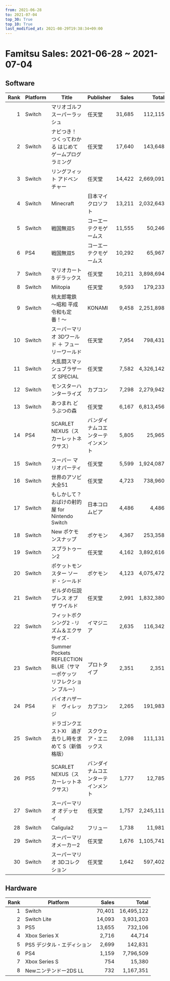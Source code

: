 ```yaml
---
from: 2021-06-28
to: 2021-07-04
top_30: True
top_10: True
last_modified_at: 2021-08-29T19:38:34+09:00
---
```

# Famitsu Sales: 2021-06-28 ~ 2021-07-04
## Software
| Rank | Platform | Title | Publisher | Sales | Total | Rate | New |
| -: | -- | -- | -- | -: | -: | -: | -- |
| 1 | Switch | マリオゴルフ スーパーラッシュ | 任天堂 | 31,685 | 112,115 | 40% |  |
| 2 | Switch | ナビつき！ つくってわかる はじめてゲームプログラミング | 任天堂 | 17,640 | 143,648 | 40% |  |
| 3 | Switch | リングフィット アドベンチャー | 任天堂 | 14,422 | 2,669,091 | 20% |  |
| 4 | Switch | Minecraft | 日本マイクロソフト | 13,211 | 2,032,643 | 20% |  |
| 5 | Switch | 戦国無双5 | コーエーテクモゲームス | 11,555 | 50,246 | 40% |  |
| 6 | PS4 | 戦国無双5 | コーエーテクモゲームス | 10,292 | 65,967 | 40% |  |
| 7 | Switch | マリオカート8 デラックス | 任天堂 | 10,211 | 3,898,694 | 20% |  |
| 8 | Switch | Miitopia | 任天堂 | 9,593 | 179,233 | 20% |  |
| 9 | Switch | 桃太郎電鉄 〜昭和 平成 令和も定番！〜 | KONAMI | 9,458 | 2,251,898 | 20% |  |
| 10 | Switch | スーパーマリオ 3Dワールド ＋ フューリーワールド | 任天堂 | 7,954 | 798,431 | 20% |  |
| 11 | Switch | 大乱闘スマッシュブラザーズ SPECIAL | 任天堂 | 7,582 | 4,326,142 | 20% |  |
| 12 | Switch | モンスターハンターライズ | カプコン | 7,298 | 2,279,942 | 20% |  |
| 13 | Switch | あつまれ どうぶつの森 | 任天堂 | 6,167 | 6,813,456 | 20% |  |
| 14 | PS4 | SCARLET NEXUS（スカーレットネクサス） | バンダイナムコエンターテインメント | 5,805 | 25,965 | 20% |  |
| 15 | Switch | スーパー マリオパーティ | 任天堂 | 5,599 | 1,924,087 | 20% |  |
| 16 | Switch | 世界のアソビ大全51 | 任天堂 | 4,723 | 738,960 | 20% |  |
| 17 | Switch | もしかして？ おばけの射的屋 for Nintendo Switch | 日本コロムビア | 4,486 | 4,486 | 60% | **New** |
| 18 | Switch | New ポケモンスナップ | ポケモン | 4,367 | 253,358 | 40% |  |
| 19 | Switch | スプラトゥーン2 | 任天堂 | 4,162 | 3,892,616 | 20% |  |
| 20 | Switch | ポケットモンスター ソード・シールド | ポケモン | 4,123 | 4,075,472 | 20% |  |
| 21 | Switch | ゼルダの伝説 ブレス オブ ザ ワイルド | 任天堂 | 2,991 | 1,832,380 | 20% |  |
| 22 | Switch | フィットボクシング2 -リズム＆エクササイズ- | イマジニア | 2,635 | 116,342 | 20% |  |
| 23 | Switch | Summer Pockets REFLECTION BLUE（サマーポケッツ リフレクション ブルー） | プロトタイプ | 2,351 | 2,351 | 40% | **New** |
| 24 | PS4 | バイオハザード　ヴィレッジ | カプコン | 2,265 | 191,983 | 20% |  |
| 25 | Switch | ドラゴンクエストXI　過ぎ去りし時を求めて S（新価格版） | スクウェア・エニックス | 2,098 | 111,131 | 20% |  |
| 26 | PS5 | SCARLET NEXUS（スカーレットネクサス） | バンダイナムコエンターテインメント | 1,777 | 12,785 | 40% |  |
| 27 | Switch | スーパーマリオ オデッセイ | 任天堂 | 1,757 | 2,245,111 | 20% |  |
| 28 | Switch | Caligula2 | フリュー | 1,738 | 11,981 | 40% |  |
| 29 | Switch | スーパーマリオメーカー2 | 任天堂 | 1,676 | 1,105,741 | 20% |  |
| 30 | Switch | スーパーマリオ 3Dコレクション | 任天堂 | 1,642 | 597,402 | 20% |  |

## Hardware
| Rank | Platform | Sales | Total |
| -: | -- | -: | -: |
| 1 | Switch | 70,401 | 16,495,122 |
| 2 | Switch Lite | 14,093 | 3,931,203 |
| 3 | PS5 | 13,655 | 732,106 |
| 4 | Xbox Series X | 2,716 | 44,714 |
| 5 | PS5 デジタル・エディション | 2,699 | 142,831 |
| 6 | PS4 | 1,159 | 7,796,509 |
| 7 | Xbox Series S | 754 | 15,380 |
| 8 | Newニンテンドー2DS LL | 732 | 1,167,351 |